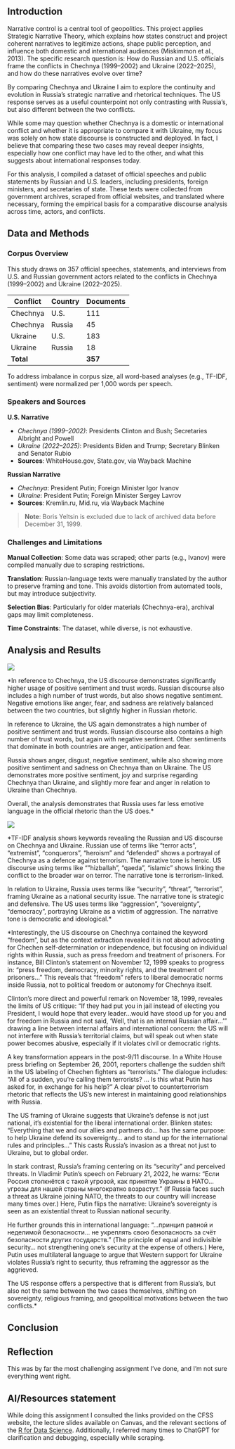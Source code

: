## Introduction

Narrative control is a central tool of geopolitics. This project applies
Strategic Narrative Theory, which explains how states construct and
project coherent narratives to legitimize actions, shape public
perception, and influence both domestic and international audiences
(Miskimmon et al., 2013). The specific research question is: How do
Russian and U.S. officials frame the conflicts in Chechnya (1999–2002)
and Ukraine (2022–2025), and how do these narratives evolve over time?

By comparing Chechnya and Ukraine I aim to explore the continuity and
evolution in Russia’s strategic narrative and rhetorical techniques. The
US response serves as a useful counterpoint not only contrasting with
Russia’s, but also different between the two conflicts.

While some may question whether Chechnya is a domestic or international
conflict and whether it is appropriate to compare it with Ukraine, my
focus was solely on how state discourse is constructed and deployed. In
fact, I believe that comparing these two cases may reveal deeper
insights, especially how one conflict may have led to the other, and
what this suggests about international responses today.

For this analysis, I compiled a dataset of official speeches and public
statements by Russian and U.S. leaders, including presidents, foreign
ministers, and secretaries of state. These texts were collected from
government archives, scraped from official websites, and translated
where necessary, forming the empirical basis for a comparative discourse
analysis across time, actors, and conflicts.

## Data and Methods

### Corpus Overview

This study draws on 357 official speeches, statements, and interviews
from U.S. and Russian government actors related to the conflicts in
Chechnya (1999–2002) and Ukraine (2022–2025).

<table>
<thead>
<tr>
<th>Conflict</th>
<th>Country</th>
<th>Documents</th>
</tr>
</thead>
<tbody>
<tr>
<td>Chechnya</td>
<td>U.S.</td>
<td>111</td>
</tr>
<tr>
<td>Chechnya</td>
<td>Russia</td>
<td>45</td>
</tr>
<tr>
<td>Ukraine</td>
<td>U.S.</td>
<td>183</td>
</tr>
<tr>
<td>Ukraine</td>
<td>Russia</td>
<td>18</td>
</tr>
<tr>
<td><strong>Total</strong></td>
<td></td>
<td><strong>357</strong></td>
</tr>
</tbody>
</table>

To address imbalance in corpus size, all word-based analyses (e.g.,
TF-IDF, sentiment) were normalized per 1,000 words per speech.

### Speakers and Sources

**U.S. Narrative**  
- *Chechnya (1999–2002)*: Presidents Clinton and Bush; Secretaries
Albright and Powell  
- *Ukraine (2022–2025)*: Presidents Biden and Trump; Secretary Blinken
and Senator Rubio  
- **Sources**: WhiteHouse.gov, State.gov, via Wayback Machine

**Russian Narrative**  
- *Chechnya*: President Putin; Foreign Minister Igor Ivanov  
- *Ukraine*: President Putin; Foreign Minister Sergey Lavrov  
- **Sources**: Kremlin.ru, Mid.ru, via Wayback Machine

> **Note**: Boris Yeltsin is excluded due to lack of archived data
> before December 31, 1999.

### Challenges and Limitations

**Manual Collection**: Some data was scraped; other parts (e.g., Ivanov)
were compiled manually due to scraping restrictions.

**Translation**: Russian-language texts were manually translated by the
author to preserve framing and tone. This avoids distortion from
automated tools, but may introduce subjectivity.

**Selection Bias**: Particularly for older materials (Chechnya-era),
archival gaps may limit completeness.

**Time Constraints**: The dataset, while diverse, is not exhaustive.

## Analysis and Results

![](img/nrc_sentiment_by_country_conflict.png)

\*In reference to Chechnya, the US discourse demonstrates significantly
higher usage of positive sentiment and trust words. Russian discourse
also includes a high number of trust words, but also shows negative
sentiment. Negative emotions like anger, fear, and sadness are
relatively balanced between the two countries, but slightly higher in
Russian rhetoric.

In reference to Ukraine, the US again demonstrates a high number of
positive sentiment and trust words. Russian discourse also contains a
high number of trust words, but again with negative sentiment. Other
sentiments that dominate in both countries are anger, anticipation and
fear.

Russia shows anger, disgust, negative sentiment, while also showing more
positive sentiment and sadness on Chechnya than on Ukraine. The US
demonstrates more positive sentiment, joy and surprise regarding
Chechnya than Ukraine, and slightly more fear and anger in relation to
Ukraine than Chechnya.

Overall, the analysis demonstrates that Russia uses far less emotive
language in the official rhetoric than the US does.\*

![](img/tfidf_keywords_by_country_conflict.png)

\*TF-IDF analysis shows keywords revealing the Russian and US discourse
on Chechnya and Ukraine. Russian use of terms like “terror acts”,
“extremist”, “conquerors”, “heroism” and “defended” shows a portrayal of
Chechnya as a defence against terrorism. The narrative tone is heroic.
US discourse using terms like “”hizballah”, “qaeda”, “islamic” shows
linking the conflict to the broader war on terror. The narrative tone is
terrorism-linked.

In relation to Ukraine, Russia uses terms like “security”, “threat”,
“terrorist”, framing Ukraine as a national security issue. The narrative
tone is strategic and defensive. The US uses terms like “aggression”,
“sovereignty”, “democracy”, portraying Ukraine as a victim of
aggression. The narrative tone is democratic and ideological.\*

\*Interestingly, the US discourse on Chechnya contained the keyword
“freedom”, but as the context extraction revealed it is not about
advocating for Chechen self-determination or independence, but focusing
on individual rights within Russia, such as press freedom and treatment
of prisoners. For instance, Bill Clinton’s statement on November 12,
1999 speaks to progress in: “press freedom, democracy, minority rights,
and the treatment of prisoners…” This reveals that “freedom” refers to
liberal democratic norms inside Russia, not to political freedom or
autonomy for Chechnya itself.

Clinton’s more direct and powerful remark on November 18, 1999, reveales
the limits of US critique: “If they had put you in jail instead of
electing you President, I would hope that every leader…would have stood
up for you and for freedom in Russia and not said, ‘Well, that is an
internal Russian affair…’” drawing a line between internal affairs and
international concern: the US will not interfere with Russia’s
territorial claims, but will speak out when state power becomes abusive,
especially if it violates civil or democratic rights.

A key transformation appears in the post-9/11 discourse. In a White
House press briefing on September 26, 2001, reporters challenge the
sudden shift in the US labeling of Chechen fighters as “terrorists.” The
dialogue includes: “All of a sudden, you’re calling them terrorists? …
Is this what Putin has asked for, in exchange for his help?” A clear
pivot to counterterrorism rhetoric that reflects the US’s new interest
in maintaining good relationships with Russia.

The US framing of Ukraine suggests that Ukraine’s defense is not just
national, it’s existential for the liberal international order. Blinken
states: “Everything that we and our allies and partners do… has the same
purpose: to help Ukraine defend its sovereignty… and to stand up for the
international rules and principles…” This casts Russia’s invasion as a
threat not just to Ukraine, but to global order.

In stark contrast, Russia’s framing centering on its “security” and
perceived threats. In Vladimir Putin’s speech on February 21, 2022, he
warns: “Если Россия столкнётся с такой угрозой, как принятие Украины в
НАТО… угрозы для нашей страны многократно возрастут.” (If Russia faces
such a threat as Ukraine joining NATO, the threats to our country will
increase many times over.) Here, Putin flips the narrative: Ukraine’s
sovereignty is seen as an existential threat to Russian national
security.

He further grounds this in international language: “…принцип равной и
неделимой безопасности… не укреплять свою безопасность за счёт
безопасности других государств.” (The principle of equal and indivisible
security… not strengthening one’s security at the expense of others.)
Here, Putin uses multilateral language to argue that Western support for
Ukraine violates Russia’s right to security, thus reframing the
aggressor as the aggrieved.

The US response offers a perspective that is different from Russia’s,
but also not the same between the two cases themselves, shifting on
sovereignty, religious framing, and geopolitical motivations between the
two conflicts.\*

## Conclusion

## Reflection

This was by far the most challenging assignment I’ve done, and I’m not
sure everything went right.

## AI/Resources statement

While doing this assignment I consulted the links provided on the CFSS
website, the lecture slides available on Canvas, and the relevant
sections of the [R for Data
Science](https://r4ds.hadley.nz/data-visualize.html#sec-ggplot2-calls).
Additionally, I referred many times to ChatGPT for clarification and
debugging, especially while scraping.
